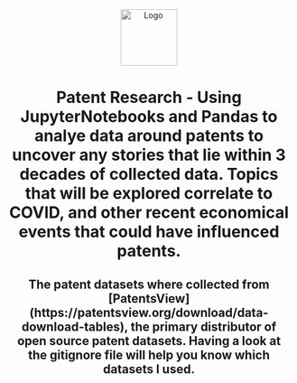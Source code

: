 <div align="center">
  <img alt="Logo" src="https://emoral435.github.io/images-repo/patentLOGO.svg" width="100" />
</div>
<h1 align="center">
  Patent Research - Using JupyterNotebooks and Pandas to analye data around patents to uncover any stories that lie within 3 decades of collected data. Topics that will be explored correlate to COVID, and other recent economical events that could have influenced patents.
</h1>
<h2 align="center">
  The patent datasets where collected from [PatentsView](https://patentsview.org/download/data-download-tables), the primary distributor of open source patent datasets. Having a look at the gitignore file will help you know which datasets I used.
</h2>
